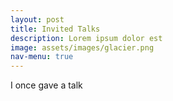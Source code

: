 ```yaml
---
layout: post
title: Invited Talks
description: Lorem ipsum dolor est
image: assets/images/glacier.png
nav-menu: true
---
```


I once gave a talk

